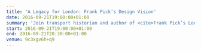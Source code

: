 ```yaml
---
title: 'A Legacy for London: Frank Pick’s Design Vision'
date: 2016-09-21T19:00:00+01:00
summary: 'Join transport historian and author of <cite>Frank Pick’s London: Art, Design and the Modern City</cite>, Oliver Green as he discusses his book that explores the life and career of the designer who changed the face of the Underground.'
start: 2016-09-21T19:00:00+01:00
end: 2016-09-21T20:30:00+01:00
venue: 9c3xgv6h+q9
---
```

